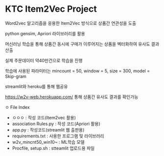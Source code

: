 # KTC Item2Vec Project

Word2vec 알고리즘을 응용한 Item2Vec 방식으로 상품간 연관성을 도출

python gensim, Apriori 라이브러리를 활용

머신러닝 학습을 통해 상품간 동시에 구매가 이루어지는 상품을 벡터화하여 유사도 결과 산출

실제 주문데이터 약40만건으로 학습을 진행

학습에 사용된 파라미터는 mincount = 50, window = 5, size = 300, model = Skip-gram

streamlit와 heroku를 통해 웹공유

https://w2v-web.herokuapp.com/ 통해 상품간 유사도 결과를 확인가능

ㅇ File Index
 * ㅇㅇㅇ : 작성 코드(Item2vec 활용)
 * association Rules.py : 작성 코드(Apriori 활용)
 * app.py : 작성코드(streamlit 웹 출판용)
 * requirements.txt : 사용한 프로그램 및 라이브러리
 * w2v_mincnt50_win10~ : ML학습 모델 
 * Procfile, setup.sh : stteamlit 업로드용 파일
